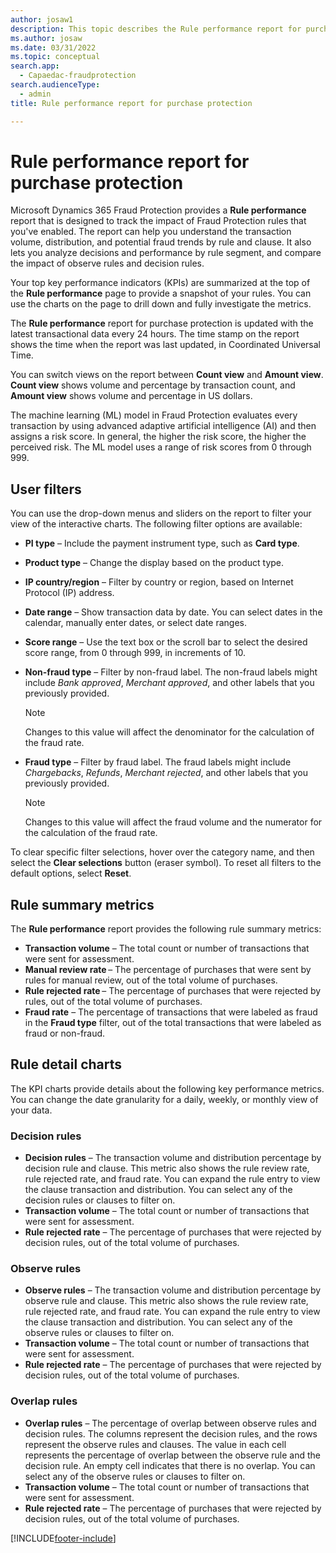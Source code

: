 ```yaml
---
author: josaw1
description: This topic describes the Rule performance report for purchase protection in Microsoft Dynamics 365 Fraud Protection.
ms.author: josaw
ms.date: 03/31/2022
ms.topic: conceptual
search.app: 
  - Capaedac-fraudprotection
search.audienceType:
  - admin
title: Rule performance report for purchase protection

---
```


# Rule performance report for purchase protection

Microsoft Dynamics 365 Fraud Protection provides a **Rule performance** report that is designed to track the impact of Fraud Protection rules that you've enabled. The report can help you understand the transaction volume, distribution, and potential fraud trends by rule and clause. It also lets you analyze decisions and performance by rule segment, and compare the impact of observe rules and decision rules.

Your top key performance indicators (KPIs) are summarized at the top of the **Rule performance** page to provide a snapshot of your rules. You can use the charts on the page to drill down and fully investigate the metrics.

The **Rule performance** report for purchase protection is updated with the latest transactional data every 24 hours. The time stamp on the report shows the time when the report was last updated, in Coordinated Universal Time.

You can switch views on the report between **Count view** and **Amount view**. **Count view** shows volume and percentage by transaction count, and **Amount view** shows volume and percentage in US dollars.

The machine learning (ML) model in Fraud Protection evaluates every transaction by using advanced adaptive artificial intelligence (AI) and then assigns a risk score. In general, the higher the risk score, the higher the perceived risk. The ML model uses a range of risk scores from 0 through 999.

## User filters

You can use the drop-down menus and sliders on the report to filter your view of the interactive charts. The following filter options are available:

- **PI type** – Include the payment instrument type, such as **Card type**.
- **Product type** – Change the display based on the product type.
- **IP country/region** – Filter by country or region, based on Internet Protocol (IP) address.
- **Date range** – Show transaction data by date. You can select dates in the calendar, manually enter dates, or select date ranges.
- **Score range** – Use the text box or the scroll bar to select the desired score range, from 0 through 999, in increments of 10.
- **Non-fraud type** – Filter by non-fraud label. The non-fraud labels might include *Bank approved*, *Merchant approved*, and other labels that you previously provided.

    > [!NOTE]
    > Changes to this value will affect the denominator for the calculation of the fraud rate.

- **Fraud type** – Filter by fraud label. The fraud labels might include *Chargebacks*, *Refunds*, *Merchant rejected*, and other labels that you previously provided.

    > [!NOTE]
    > Changes to this value will affect the fraud volume and the numerator for the calculation of the fraud rate.

To clear specific filter selections, hover over the category name, and then select the **Clear selections** button (eraser symbol). To reset all filters to the default options, select **Reset**.

## Rule summary metrics

The **Rule performance** report provides the following rule summary metrics:

- **Transaction volume** – The total count or number of transactions that were sent for assessment.
- **Manual review rate** – The percentage of purchases that were sent by rules for manual review, out of the total volume of purchases.
- **Rule rejected rate** – The percentage of purchases that were rejected by rules, out of the total volume of purchases.
- **Fraud rate** – The percentage of transactions that were labeled as fraud in the **Fraud type** filter, out of the total transactions that were labeled as fraud or non-fraud.

## Rule detail charts

The KPI charts provide details about the following key performance metrics. You can change the date granularity for a daily, weekly, or monthly view of your data.

### Decision rules

- **Decision rules** – The transaction volume and distribution percentage by decision rule and clause. This metric also shows the rule review rate, rule rejected rate, and fraud rate. You can expand the rule entry to view the clause transaction and distribution. You can select any of the decision rules or clauses to filter on.
- **Transaction volume** – The total count or number of transactions that were sent for assessment.
- **Rule rejected rate** – The percentage of purchases that were rejected by decision rules, out of the total volume of purchases.

### Observe rules

- **Observe rules** – The transaction volume and distribution percentage by observe rule and clause. This metric also shows the rule review rate, rule rejected rate, and fraud rate. You can expand the rule entry to view the clause transaction and distribution. You can select any of the observe rules or clauses to filter on.
- **Transaction volume** – The total count or number of transactions that were sent for assessment.
- **Rule rejected rate** – The percentage of purchases that were rejected by decision rules, out of the total volume of purchases.

### Overlap rules

- **Overlap rules** – The percentage of overlap between observe rules and decision rules. The columns represent the decision rules, and the rows represent the observe rules and clauses. The value in each cell represents the percentage of overlap between the observe rule and the decision rule. An empty cell indicates that there is no overlap. You can select any of the observe rules or clauses to filter on.
- **Transaction volume** – The total count or number of transactions that were sent for assessment.
- **Rule rejected rate** – The percentage of purchases that were rejected by decision rules, out of the total volume of purchases.

[!INCLUDE[footer-include](includes/footer-banner.md)]
